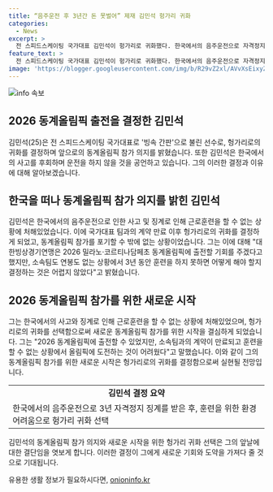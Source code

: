 ```yaml
---
title: “음주운전 후 3년간 돈 못벌어” 제재 김민석 헝가리 귀화
categories:
  - News
excerpt: >
  전 스피드스케이팅 국가대표 김민석이 헝가리로 귀화했다. 한국에서의 음주운전으로 자격정지를 받은 그는 헝가리에서 새로운 출발을 준비 중이다. 귀화 이유와 향후 계획에 대해 밝히며, 동계올림픽 참가 의지를 강조하고 있다. 함께 귀화한 문원준도 헝가리에서의 새로운 훈련 환경에 대해 언급하며 귀화를 선택한 이유를 설명했다. 이들의 결정적인 이력과 도전적인 변화에 대한 이야기가 주목받고 있다.
feature_text: >
  전 스피드스케이팅 국가대표 김민석이 헝가리로 귀화했다. 한국에서의 음주운전으로 자격정지를 받은 그는 헝가리에서 새로운 출발을 준비 중이다. 귀화 이유와 향후 계획에 대해 밝히며, 동계올림픽 참가 의지를 강조하고 있다. 함께 귀화한 문원준도 헝가리에서의 새로운 훈련 환경에 대해 언급하며 귀화를 선택한 이유를 설명했다. 이들의 결정적인 이력과 도전적인 변화에 대한 이야기가 주목받고 있다.
image: 'https://blogger.googleusercontent.com/img/b/R29vZ2xl/AVvXsEixyZcFfHzMRdzZMjFBmAUKJYCLCGyLL1o632UiGVXcaFdKo_bkvkuCioo0uUKlGfBVcT3P84aROyZIXSBEx3Aw5nCQ3pTgDom1WDC4m8eifvWiAmWEEVb4x6G_l8C0QH225ldMjyaFvpxGEBGNO37VmDTDMHGhJPq73UglMfDca1-0aw/s1600/blogspot.png'
---
```


<p><img src="https://blogger.googleusercontent.com/img/b/R29vZ2xl/AVvXsEixyZcFfHzMRdzZMjFBmAUKJYCLCGyLL1o632UiGVXcaFdKo_bkvkuCioo0uUKlGfBVcT3P84aROyZIXSBEx3Aw5nCQ3pTgDom1WDC4m8eifvWiAmWEEVb4x6G_l8C0QH225ldMjyaFvpxGEBGNO37VmDTDMHGhJPq73UglMfDca1-0aw/s1600/blogspot.png" alt="info 속보" /></p>

<h2 data-ke-size="size26">2026 동계올림픽 출전을 결정한 김민석</h2>

<p data-ke-size="size16">김민석(25)은 전 스피드스케이팅 국가대표로 '빙속 간판'으로 불린 선수로, 헝가리로의 귀화를 결정하며 앞으로의 동계올림픽 참가 의지를 밝혔습니다. 또한 김민석은 한국에서의 사고를 후회하며 운전을 하지 않을 것을 공언하고 있습니다. 그의 이러한 결정과 이유에 대해 알아보겠습니다.</p>

<h2 data-ke-size="size26">한국을 떠나 동계올림픽 참가 의지를 밝힌 김민석</h2>

<p data-ke-size="size16">김민석은 한국에서의 음주운전으로 인한 사고 및 징계로 인해 근로훈련을 할 수 없는 상황에 처해있었습니다. 이에 국가대표 팀과의 계약 만료 이후 헝가리로의 귀화를 결정하게 되었고, 동계올림픽 참가를 포기할 수 밖에 없는 상황이었습니다. 그는 이에 대해 "대한빙상경기연맹은 2026 밀라노·코르티나담페초 동계올림픽에 출전할 기회를 주겠다고 했지만, 소속팀도 연봉도 없는 상황에서 3년 동안 훈련을 하지 못하면 어떻게 해야 할지 결정하는 것은 어렵지 않았다"고 밝혔습니다.</p>

<h2 data-ke-size="size26">2026 동계올림픽 참가를 위한 새로운 시작</h2>

<p data-ke-size="size16">그는 한국에서의 사고와 징계로 인해 근로훈련을 할 수 없는 상황에 처해있었으며, 헝가리로의 귀화를 선택함으로써 새로운 동계올림픽 참가를 위한 시작을 결심하게 되었습니다. 그는 "2026 동계올림픽에 출전할 수 있었지만, 소속팀과의 계약이 만료되고 훈련을 할 수 없는 상황에서 올림픽에 도전하는 것이 어려웠다"고 말했습니다. 이와 같이 그의 동계올림픽 참가를 위한 새로운 시작은 헝가리로의 귀화를 결정함으로써 실현될 전망입니다.</p>

<table>
    <tr>
        <td style="text-align: center; height: 17px;"><b>김민석 결정 요약</b></td>
    </tr>
    <tr>
        <td>한국에서의 음주운전으로 3년 자격정지 징계를 받은 후, 훈련을 위한 환경 어려움으로 헝가리 귀화 선택</td>
    </tr>
</table>

<p data-ke-size="size16">김민석의 동계올림픽 참가 의지와 새로운 시작을 위한 헝가리 귀화 선택은 그의 앞날에 대한 결단임을 엿보게 합니다. 이러한 결정이 그에게 새로운 기회와 도약을 가져다 줄 것으로 기대됩니다.</p>
유용한 생활 정보가 필요하시다면, <a href="https://onioninfo.kr" rel="dofollow">onioninfo.kr</a>


